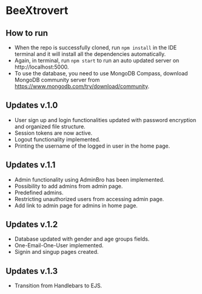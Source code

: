 # BeeXtrovert

## How to run
* When the repo is successfully cloned, run ```npm install``` in the IDE terminal and it will install all the dependencies automatically.
* Again, in terminal, run ```npm start``` to run an auto updated server on http://localhost:5000.
* To use the database, you need to use MongoDB Compass, download MongoDB community server from https://www.mongodb.com/try/download/community. 

## Updates v.1.0
* User sign up and login functionalities updated with password encryption and organized file structure.
* Session tokens are now active.
* Logout functionality implemented.
* Printing the username of the logged in user in the home page.

## Updates v.1.1
* Admin functionality using AdminBro has been implemented.
* Possibility to add admins from admin page.
* Predefined admins.
* Restricting unauthorized users from accessing admin page.
* Add link to admin page for admins in home page.

## Updates v.1.2
* Database updated with gender and age groups fields.
* One-Email-One-User implemented.
* Signin and singup pages created.

## Updates v.1.3
* Transition from Handlebars to EJS.
